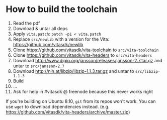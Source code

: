 # How to build the toolchain

1. Read the pdf
2. Download & untar all deps
3. Apply `vita.patch`: `patch -p1 < vita.patch`
4. Replace `src/newlib` with a version for the Vita: https://github.com/vitasdk/newlib
5. Clone https://github.com/vitasdk/vita-toolchain to `src/vita-toolchain`
6. Clone https://github.com/vitasdk/vita-headers to `src/vita-headers`
7. Download http://www.digip.org/jansson/releases/jansson-2.7.tar.gz and untar to `src/jansson-2.7`
8. Download http://nih.at/libzip/libzip-1.1.3.tar.gz and untar to `src/libzip-1.1.3`
9. Build
10. ...
11. Ask for help in #vitasdk @ freenode because this never works right

If you're building on Ubuntu 8.10, `git` from its repos won't work. You can use `wget` to download dependencies instead. (e.g. https://github.com/vitasdk/vita-headers/archive/master.zip)
